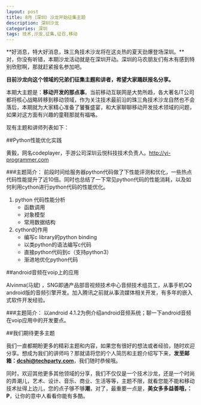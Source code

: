 ```yaml
---
layout: post
title: 8月（深圳）沙龙开始征集主题
description: 深圳沙龙
categories: 深圳
tags: 技术,沙龙,征集,征召,移动
---
```


**好消息，特大好消息，珠三角技术沙龙将在这炎热的夏天劲爆登场深圳。**对，你没有听错，本期沙龙活动就是在深圳开动。深圳的马农朋友们有木有感到特别欣慰啊，那就赶紧报名参加吧。

**目前沙龙向这个领域的兄弟们征集主题和讲者，希望大家踊跃报名分享。**

本期大主题是：**移动开发的那点事**。当前移动互联网是大势所趋，各大著名IT公司都将核心战略转移到移动领域，作为关注技术最前沿的珠三角技术沙龙自然也不会落后，本期就为大家精心准备了饕餮盛宴，和大家聊聊移动开发技术领域的问题，如果对这方面有兴趣的童鞋那就有福咯。

现有主题和讲师列表如下：

##Python性能优化实践

黄毅，网名codeplayer，手游公司深圳云悦科技技术负责人。http://yi-programmer.com

###主题简介：
前段时间给服务器python代码做了下性能评测和优化，一些热点代码性能提升了近10倍。同时也总结了一下常见python代码的性能消耗，以及如何利用cython进行python代码的性能优化。
1. python 代码性能分析
	- 函数调用
	- 对象模型
	- 常用数据结构
2. cython的作用
	- 编写c library的python binding
	- 以类python的语法编写c代码
	- 直接python代码到c（支持python3）
	- 渐进地优化python代码

##android音频在voip上的应用

Alvinma(马斌) ，SNG即通产品部音视频技术中心音频技术组员工，从事手机QQ android版的音频引擎开发。加入腾讯之前就从事流媒体相关开发，有多年的嵌入式软件开发经验。

###主题简介：
以android 4.1.2为例介绍android音频系统；聊一下android音频在voip应用中的开发要点。 

##我们期待更多主题

我们一直都期盼更多的精彩主题和内容，如果您有很好的想法或者经验，随时欢迎分享。想成为我们的讲师吗？那就请将您的个人简历和主题介绍写下来，**发至邮箱：dcshi@techparty.com**，我们随时恭候哦。

同时，欢迎其他更多其他领域的分享，我们不仅仅是一个技术沙龙，还是一个时尚的弄潮儿，艺术、设计、音乐、商业、生活等等，主题不限，就看您能不能和移动技术扯得上边儿，您的点子够不够**潮**，对了，最重要一点是，**美女多多益善哦，：P**，让你的意中人看看你能有多酷。
